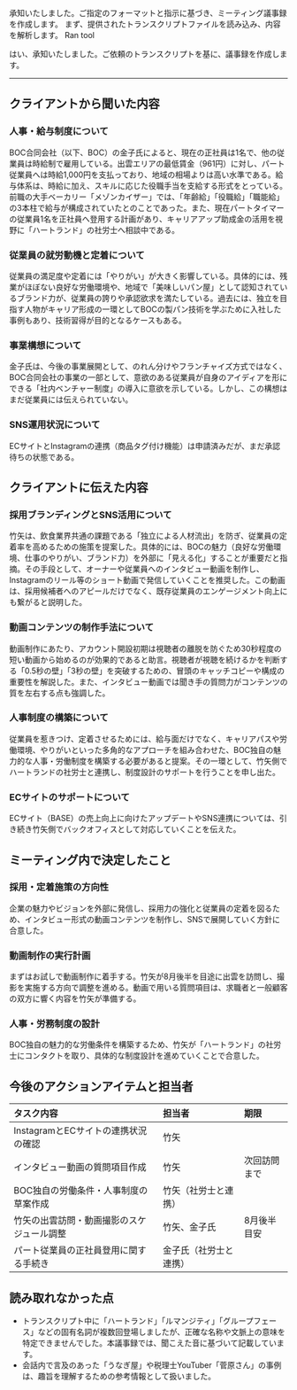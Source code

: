 承知いたしました。ご指定のフォーマットと指示に基づき、ミーティング議事録を作成します。
まず、提供されたトランスクリプトファイルを読み込み、内容を解析します。
Ran tool

はい、承知いたしました。ご依頼のトランスクリプトを基に、議事録を作成します。

---

## クライアントから聞いた内容

### **人事・給与制度について**
BOC合同会社（以下、BOC）の金子氏によると、現在の正社員は1名で、他の従業員は時給制で雇用している。出雲エリアの最低賃金（961円）に対し、パート従業員へは時給1,000円を支払っており、地域の相場よりは高い水準である。給与体系は、時給に加え、スキルに応じた役職手当を支給する形式をとっている。
前職の大手ベーカリー「メゾンカイザー」では、「年齢給」「役職給」「職能給」の3本柱で給与が構成されていたとのことであった。また、現在パートタイマーの従業員1名を正社員へ登用する計画があり、キャリアアップ助成金の活用を視野に「ハートランド」の社労士へ相談中である。

### **従業員の就労動機と定着について**
従業員の満足度や定着には「やりがい」が大きく影響している。具体的には、残業がほぼない良好な労働環境や、地域で「美味しいパン屋」として認知されているブランド力が、従業員の誇りや承認欲求を満たしている。過去には、独立を目指す人物がキャリア形成の一環としてBOCの製パン技術を学ぶために入社した事例もあり、技術習得が目的となるケースもある。

### **事業構想について**
金子氏は、今後の事業展開として、のれん分けやフランチャイズ方式ではなく、BOC合同会社の事業の一部として、意欲のある従業員が自身のアイディアを形にできる「社内ベンチャー制度」の導入に意欲を示している。しかし、この構想はまだ従業員には伝えられていない。

### **SNS運用状況について**
ECサイトとInstagramの連携（商品タグ付け機能）は申請済みだが、まだ承認待ちの状態である。

## クライアントに伝えた内容

### **採用ブランディングとSNS活用について**
竹矢は、飲食業界共通の課題である「独立による人材流出」を防ぎ、従業員の定着率を高めるための施策を提案した。具体的には、BOCの魅力（良好な労働環境、仕事のやりがい、ブランド力）を外部に「見える化」することが重要だと指摘。その手段として、オーナーや従業員へのインタビュー動画を制作し、Instagramのリール等のショート動画で発信していくことを推奨した。この動画は、採用候補者へのアピールだけでなく、既存従業員のエンゲージメント向上にも繋がると説明した。

### **動画コンテンツの制作手法について**
動画制作にあたり、アカウント開設初期は視聴者の離脱を防ぐため30秒程度の短い動画から始めるのが効果的であると助言。視聴者が視聴を続けるかを判断する「0.5秒の壁」「3秒の壁」を突破するための、冒頭のキャッチコピーや構成の重要性を解説した。また、インタビュー動画では聞き手の質問力がコンテンツの質を左右する点も強調した。

### **人事制度の構築について**
従業員を惹きつけ、定着させるためには、給与面だけでなく、キャリアパスや労働環境、やりがいといった多角的なアプローチを組み合わせた、BOC独自の魅力的な人事・労働制度を構築する必要があると提案。その一環として、竹矢側でハートランドの社労士と連携し、制度設計のサポートを行うことを申し出た。

### **ECサイトのサポートについて**
ECサイト（BASE）の売上向上に向けたアップデートやSNS連携については、引き続き竹矢側でバックオフィスとして対応していくことを伝えた。

## ミーティング内で決定したこと

### **採用・定着施策の方向性**
企業の魅力やビジョンを外部に発信し、採用力の強化と従業員の定着を図るため、インタビュー形式の動画コンテンツを制作し、SNSで展開していく方針に合意した。

### **動画制作の実行計画**
まずはお試しで動画制作に着手する。竹矢が8月後半を目途に出雲を訪問し、撮影を実施する方向で調整を進める。動画で用いる質問項目は、求職者と一般顧客の双方に響く内容を竹矢が準備する。

### **人事・労務制度の設計**
BOC独自の魅力的な労働条件を構築するため、竹矢が「ハートランド」の社労士にコンタクトを取り、具体的な制度設計を進めていくことで合意した。

## 今後のアクションアイテムと担当者

| タスク内容 | 担当者 | 期限 |
| :--- | :--- | :--- |
| InstagramとECサイトの連携状況の確認 | 竹矢 | |
| インタビュー動画の質問項目作成 | 竹矢 | 次回訪問まで |
| BOC独自の労働条件・人事制度の草案作成 | 竹矢（社労士と連携） | |
| 竹矢の出雲訪問・動画撮影のスケジュール調整 | 竹矢、金子氏 | 8月後半目安 |
| パート従業員の正社員登用に関する手続き | 金子氏（社労士と連携） | |

## 読み取れなかった点
- トランスクリプト中に「ハートランド」「ルマンジティ」「グループフェース」などの固有名詞が複数回登場しましたが、正確な名称や文脈上の意味を特定できませんでした。本議事録では、聞こえた音に基づいて記載しています。
- 会話内で言及のあった「うなぎ屋」や税理士YouTuber「菅原さん」の事例は、趣旨を理解するための参考情報として扱いました。
